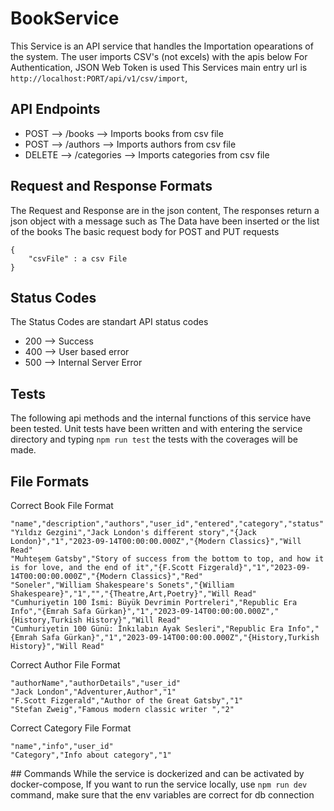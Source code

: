 # BookService
This Service is an API service that handles the Importation opearations of the system.
The user imports CSV's (not excels) with the apis below 
For Authentication, JSON Web Token is used 
This Services main entry url is `http://localhost:PORT/api/v1/csv/import`,

## API Endpoints

<ul>
    <li> POST --> /books --> Imports books from csv file  </li>
    <li> POST --> /authors --> Imports authors from csv file </li>
    <li> DELETE --> /categories --> Imports categories from csv file </li>
</ul>


## Request and Response Formats
The Request and Response are in the json content,
The responses return a json object with a message such as The Data have been inserted or the list of the books
The basic request body for POST and PUT requests

```
{
    "csvFile" : a csv File
}
```
## Status Codes
The Status Codes are standart API status codes <br/>
<ul>
    <li> 200 --> Success</li>
    <li> 400 --> User based error </li>
    <li> 500 --> Internal Server Error </li>
</ul>

## Tests
The following api methods and the internal functions of this service have been tested. Unit tests have been written and with entering the service directory and typing `npm run test` the tests with the coverages will be made.


## File Formats
Correct Book File Format

```
"name","description","authors","user_id","entered","category","status"
"Yıldız Gezgini","Jack London's different story","{Jack London}","1","2023-09-14T00:00:00.000Z","{Modern Classics}","Will Read"
"Muhteşem Gatsby","Story of success from the bottom to top, and how it is for love, and the end of it","{F.Scott Fizgerald}","1","2023-09-14T00:00:00.000Z","{Modern Classics}","Red"
"Soneler","William Shakespeare's Sonets","{William Shakespeare}","1","","{Theatre,Art,Poetry}","Will Read"
"Cumhuriyetin 100 İsmi: Büyük Devrimin Portreleri","Republic Era Info","{Emrah Safa Gürkan}","1","2023-09-14T00:00:00.000Z","{History,Turkish History}","Will Read"
"Cumhuriyetin 100 Günü: İnkılabın Ayak Sesleri","Republic Era Info","{Emrah Safa Gürkan}","1","2023-09-14T00:00:00.000Z","{History,Turkish History}","Will Read"

```

Correct Author File Format

```
"authorName","authorDetails","user_id"
"Jack London","Adventurer,Author","1"
"F.Scott Fizgerald","Author of the Great Gatsby","1"
"Stefan Zweig","Famous modern classic writer ","2"

```

Correct Category File Format

```
"name","info","user_id"
"Category","Info about category","1"
```

## Commands
While the service is dockerized and can be activated by docker-compose, If you want to run the service locally, use `npm run dev` command, make sure that the env variables are correct for db connection
